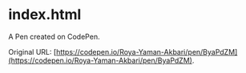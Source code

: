 # index.html

A Pen created on CodePen.

Original URL: [https://codepen.io/Roya-Yaman-Akbari/pen/ByaPdZM](https://codepen.io/Roya-Yaman-Akbari/pen/ByaPdZM).

